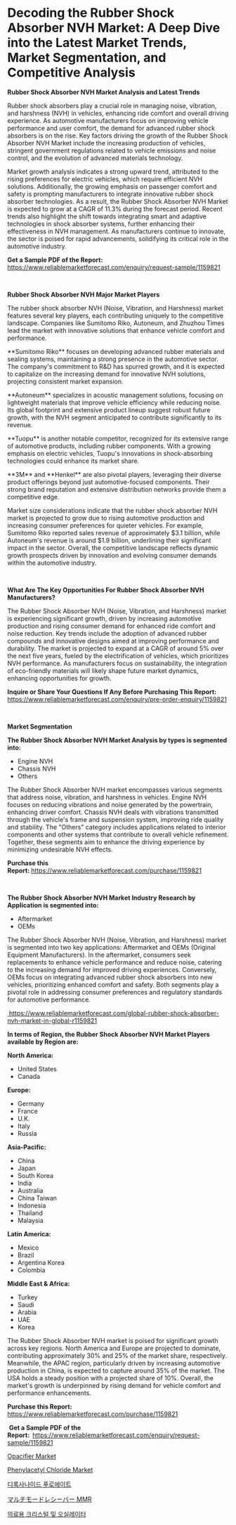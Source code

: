 <p><h1>Decoding the Rubber Shock Absorber NVH Market: A Deep Dive into the Latest Market Trends, Market Segmentation, and Competitive Analysis</h1></p><p><strong>Rubber Shock Absorber NVH Market Analysis and Latest Trends</strong></p>
<p><p>Rubber shock absorbers play a crucial role in managing noise, vibration, and harshness (NVH) in vehicles, enhancing ride comfort and overall driving experience. As automotive manufacturers focus on improving vehicle performance and user comfort, the demand for advanced rubber shock absorbers is on the rise. Key factors driving the growth of the Rubber Shock Absorber NVH Market include the increasing production of vehicles, stringent government regulations related to vehicle emissions and noise control, and the evolution of advanced materials technology.</p><p>Market growth analysis indicates a strong upward trend, attributed to the rising preferences for electric vehicles, which require efficient NVH solutions. Additionally, the growing emphasis on passenger comfort and safety is prompting manufacturers to integrate innovative rubber shock absorber technologies. As a result, the Rubber Shock Absorber NVH Market is expected to grow at a CAGR of 11.3% during the forecast period. Recent trends also highlight the shift towards integrating smart and adaptive technologies in shock absorber systems, further enhancing their effectiveness in NVH management. As manufacturers continue to innovate, the sector is poised for rapid advancements, solidifying its critical role in the automotive industry.</p></p>
<p><strong>Get a Sample PDF of the Report:&nbsp;</strong> <a href="https://www.reliablemarketforecast.com/enquiry/request-sample/1159821">https://www.reliablemarketforecast.com/enquiry/request-sample/1159821</a></p>
<p>&nbsp;</p>
<p><strong>Rubber Shock Absorber NVH Major Market Players</strong></p>
<p><p>The rubber shock absorber NVH (Noise, Vibration, and Harshness) market features several key players, each contributing uniquely to the competitive landscape. Companies like Sumitomo Riko, Autoneum, and Zhuzhou Times lead the market with innovative solutions that enhance vehicle comfort and performance.</p><p>**Sumitomo Riko** focuses on developing advanced rubber materials and sealing systems, maintaining a strong presence in the automotive sector. The company's commitment to R&D has spurred growth, and it is expected to capitalize on the increasing demand for innovative NVH solutions, projecting consistent market expansion.</p><p>**Autoneum** specializes in acoustic management solutions, focusing on lightweight materials that improve vehicle efficiency while reducing noise. Its global footprint and extensive product lineup suggest robust future growth, with the NVH segment anticipated to contribute significantly to its revenue.</p><p>**Tuopu** is another notable competitor, recognized for its extensive range of automotive products, including rubber components. With a growing emphasis on electric vehicles, Tuopu's innovations in shock-absorbing technologies could enhance its market share.</p><p>**3M** and **Henkel** are also pivotal players, leveraging their diverse product offerings beyond just automotive-focused components. Their strong brand reputation and extensive distribution networks provide them a competitive edge.</p><p>Market size considerations indicate that the rubber shock absorber NVH market is projected to grow due to rising automotive production and increasing consumer preferences for quieter vehicles. For example, Sumitomo Riko reported sales revenue of approximately $3.1 billion, while Autoneum's revenue is around $1.9 billion, underlining their significant impact in the sector. Overall, the competitive landscape reflects dynamic growth prospects driven by innovation and evolving consumer demands within the automotive industry.</p></p>
<p>&nbsp;</p>
<p><strong>What Are The Key Opportunities For Rubber Shock Absorber NVH Manufacturers?</strong></p>
<p><p>The Rubber Shock Absorber NVH (Noise, Vibration, and Harshness) market is experiencing significant growth, driven by increasing automotive production and rising consumer demand for enhanced ride comfort and noise reduction. Key trends include the adoption of advanced rubber compounds and innovative designs aimed at improving performance and durability. The market is projected to expand at a CAGR of around 5% over the next five years, fueled by the electrification of vehicles, which prioritizes NVH performance. As manufacturers focus on sustainability, the integration of eco-friendly materials will likely shape future market dynamics, enhancing opportunities for growth.</p></p>
<p><strong>Inquire or Share Your Questions If Any Before Purchasing This Report:</strong> <a href="https://www.reliablemarketforecast.com/enquiry/pre-order-enquiry/1159821">https://www.reliablemarketforecast.com/enquiry/pre-order-enquiry/1159821</a></p>
<p>&nbsp;</p>
<p><strong>Market Segmentation</strong></p>
<p><strong>The Rubber Shock Absorber NVH Market Analysis by types is segmented into:</strong></p>
<p><ul><li>Engine NVH</li><li>Chassis NVH</li><li>Others</li></ul></p>
<p><p>The Rubber Shock Absorber NVH market encompasses various segments that address noise, vibration, and harshness in vehicles. Engine NVH focuses on reducing vibrations and noise generated by the powertrain, enhancing driver comfort. Chassis NVH deals with vibrations transmitted through the vehicle's frame and suspension system, improving ride quality and stability. The "Others" category includes applications related to interior components and other systems that contribute to overall vehicle refinement. Together, these segments aim to enhance the driving experience by minimizing undesirable NVH effects.</p></p>
<p><strong>Purchase this Report:&nbsp;</strong><a href="https://www.reliablemarketforecast.com/purchase/1159821">https://www.reliablemarketforecast.com/purchase/1159821</a></p>
<p>&nbsp;</p>
<p><strong>The Rubber Shock Absorber NVH Market Industry Research by Application is segmented into:</strong></p>
<p><ul><li>Aftermarket</li><li>OEMs</li></ul></p>
<p><p>The Rubber Shock Absorber NVH (Noise, Vibration, and Harshness) market is segmented into two key applications: Aftermarket and OEMs (Original Equipment Manufacturers). In the aftermarket, consumers seek replacements to enhance vehicle performance and reduce noise, catering to the increasing demand for improved driving experiences. Conversely, OEMs focus on integrating advanced rubber shock absorbers into new vehicles, prioritizing enhanced comfort and safety. Both segments play a pivotal role in addressing consumer preferences and regulatory standards for automotive performance.</p></p>
<p><a href="https://www.reliablemarketforecast.com/global-rubber-shock-absorber-nvh-market-in-global-r1159821">&nbsp;https://www.reliablemarketforecast.com/global-rubber-shock-absorber-nvh-market-in-global-r1159821</a></p>
<p><strong>In terms of Region, the Rubber Shock Absorber NVH Market Players available by Region are:</strong></p>
<p>
    <p> <strong> North America: </strong>
        <ul>
            <li>United States</li>
            <li>Canada</li>
        </ul>
        </p> 
    <p> <strong> Europe: </strong>
        <ul>
            <li>Germany</li>
            <li>France</li>
            <li>U.K.</li>
            <li>Italy</li>
            <li>Russia</li>
        </ul>
        </p> 
    <p> <strong> Asia-Pacific: </strong>
        <ul>
            <li>China</li>
            <li>Japan</li>
            <li>South Korea</li>
            <li>India</li>
            <li>Australia</li>
            <li>China Taiwan</li>
            <li>Indonesia</li>
            <li>Thailand</li>
            <li>Malaysia</li>
        </ul>
        </p> 
    <p> <strong> Latin America: </strong>
        <ul>
            <li>Mexico</li>
            <li>Brazil</li>
            <li>Argentina Korea</li>
            <li>Colombia</li>
        </ul>
        </p> 
    <p> <strong> Middle East & Africa: </strong>
        <ul>
            <li>Turkey</li>
            <li>Saudi</li>
            <li>Arabia</li>
            <li>UAE</li>
            <li>Korea</li>
        </ul>
    </p>
    </p>
<p><p>The Rubber Shock Absorber NVH market is poised for significant growth across key regions. North America and Europe are projected to dominate, contributing approximately 30% and 25% of the market share, respectively. Meanwhile, the APAC region, particularly driven by increasing automotive production in China, is expected to capture around 35% of the market. The USA holds a steady position with a projected share of 10%. Overall, the market's growth is underpinned by rising demand for vehicle comfort and performance enhancements.</p></p>
<p><strong>Purchase this Report: </strong><a href="https://www.reliablemarketforecast.com/purchase/1159821">https://www.reliablemarketforecast.com/purchase/1159821</a></p>
<p>&nbsp;<strong>Get a Sample PDF of the Report:&nbsp;&nbsp;</strong><a href="https://www.reliablemarketforecast.com/enquiry/request-sample/1159821">https://www.reliablemarketforecast.com/enquiry/request-sample/1159821</a></p>
<p><strong></strong></p>
<p><p><a href="https://www.linkedin.com/pulse/opacifier-industry-analysis-report-its-market-size-growing-5fm2f?trackingId=ymti4oSMTFyYgIwLWvRA4w%3D%3D">Opacifier Market</a></p><p><a href="https://issuu.com/reportprime-2/docs/phenylacetyl-chloride-market-size-2_9301bab0f17c8e">Phenylacetyl Chloride Market</a></p><p><a href="https://medium.com/@danielhavlin/%EC%84%B8%EA%B3%84-diloxanide-furoate-market-%EC%9D%80-2024%EC%97%90%EC%84%9C-2031%EB%A1%9C-%EC%97%B0%ED%8F%89%EA%B7%A0-%EC%A6%9D%EA%B0%80%EC%9C%A8%EC%9D%84-%EB%B3%B4%EC%9D%BC-%EA%B2%83%EC%9C%BC%EB%A1%9C-%EC%98%88%EC%83%81%EB%90%A9%EB%8B%88%EB%8B%A4-86dc538df63c">디록사나이드 푸로에이트</a></p><p><a href="https://medium.com/@natkinneij6j/multi-mode-receiver-mmr-market-%E3%81%AF-%E3%82%B3%E3%82%B9%E3%83%88%E7%AE%A1%E7%90%86%E3%81%A8%E5%8A%B9%E7%8E%87%E5%90%91%E4%B8%8A%E3%82%92%E5%84%AA%E5%85%88%E3%81%97%E3%81%BE%E3%81%99-%E3%81%95%E3%82%89%E3%81%AB-%E5%A0%B1%E5%91%8A%E6%9B%B8%E3%81%AF%E5%B8%82%E5%A0%B4%E3%81%AE%E9%9C%80%E8%A6%81%E9%9D%A2%E3%81%A8%E4%BE%9B%E7%B5%A6%E9%9D%A2%E3%81%AE%E4%B8%A1%E6%96%B9%E3%82%92%E3%82%AB%E3%83%90%E3%83%BC%E3%81%97%E3%81%A6%E3%81%84%E3%81%BE%E3%81%99-multi-mode-3278ad4385ed">マルチモードレシーバー MMR</a></p><p><a href="https://medium.com/@danielhavlin/%EC%84%B8%EA%B3%84-medical-crystal-and-oscillators-market-%EC%9D%80-2024%EC%97%90%EC%84%9C-2031%EB%A1%9C-%EC%97%B0%ED%8F%89%EA%B7%A0-%EC%A6%9D%EA%B0%80%EC%9C%A8%EC%9D%84-%EB%B3%B4%EC%9D%BC-%EA%B2%83%EC%9C%BC%EB%A1%9C-%EC%98%88%EC%83%81%EB%90%A9%EB%8B%88%EB%8B%A4-ec6006dbe21d">의료용 크리스털 및 오실레이터</a></p></p>